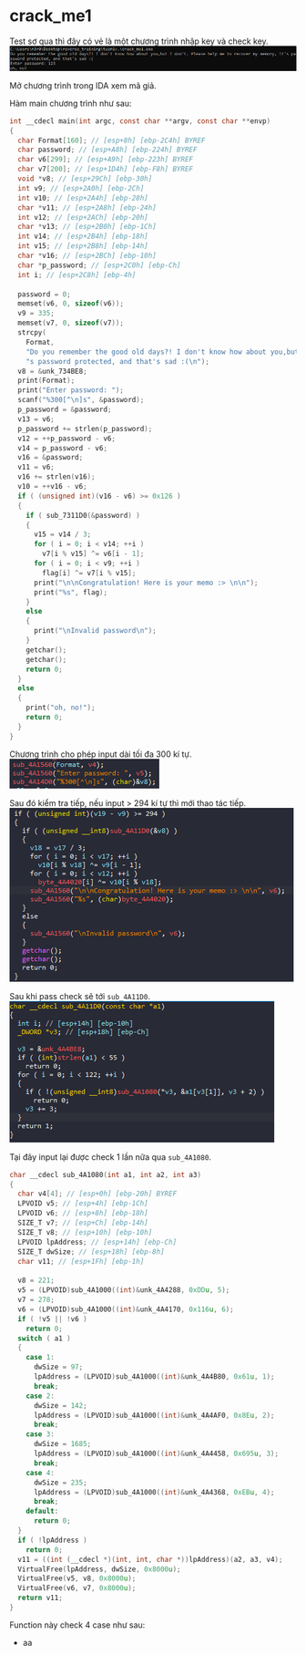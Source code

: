 # crack_me1

Test sơ qua thì đây có vẻ là một chương trình nhập key và check key. <br>
![oh_no](image.png)

Mở chương trình trong IDA xem mã giả.<br>

Hàm main chương trình như sau: <br>
```c
int __cdecl main(int argc, const char **argv, const char **envp)
{
  char Format[160]; // [esp+8h] [ebp-2C4h] BYREF
  char password; // [esp+A8h] [ebp-224h] BYREF
  char v6[299]; // [esp+A9h] [ebp-223h] BYREF
  char v7[200]; // [esp+1D4h] [ebp-F8h] BYREF
  void *v8; // [esp+29Ch] [ebp-30h]
  int v9; // [esp+2A0h] [ebp-2Ch]
  int v10; // [esp+2A4h] [ebp-28h]
  char *v11; // [esp+2A8h] [ebp-24h]
  int v12; // [esp+2ACh] [ebp-20h]
  char *v13; // [esp+2B0h] [ebp-1Ch]
  int v14; // [esp+2B4h] [ebp-18h]
  int v15; // [esp+2B8h] [ebp-14h]
  char *v16; // [esp+2BCh] [ebp-10h]
  char *p_password; // [esp+2C0h] [ebp-Ch]
  int i; // [esp+2C8h] [ebp-4h]

  password = 0;
  memset(v6, 0, sizeof(v6));
  v9 = 335;
  memset(v7, 0, sizeof(v7));
  strcpy(
    Format,
    "Do you remember the good old days?! I don't know how about you,but I don't. Please help me to recover my memory, it'"
    "s password protected, and that's sad :(\n");
  v8 = &unk_734BE8;
  print(Format);
  print("Enter password: ");
  scanf("%300[^\n]s", &password);
  p_password = &password;
  v13 = v6;
  p_password += strlen(p_password);
  v12 = ++p_password - v6;
  v14 = p_password - v6;
  v16 = &password;
  v11 = v6;
  v16 += strlen(v16);
  v10 = ++v16 - v6;
  if ( (unsigned int)(v16 - v6) >= 0x126 )
  {
    if ( sub_7311D0(&password) )
    {
      v15 = v14 / 3;
      for ( i = 0; i < v14; ++i )
        v7[i % v15] ^= v6[i - 1];
      for ( i = 0; i < v9; ++i )
        flag[i] ^= v7[i % v15];
      print("\n\nCongratulation! Here is your memo :> \n\n");
      print("%s", flag);
    }
    else
    {
      print("\nInvalid password\n");
    }
    getchar();
    getchar();
    return 0;
  }
  else
  {
    print("oh, no!");
    return 0;
  }
}
```

Chương trình cho phép input dài tối đa 300 kí tự. <br>
![input](image-1.png)
<br>

Sau đó kiểm tra tiếp, nếu input > 294 kí tự thì mới thao tác tiếp. <br>
![checc](image-2.png)
<br>

Sau khi pass check sẽ tới `sub_4A11D0`. <br>
![lul](image-3.png)
<br>

Tại đây input lại được check 1 lần nữa qua `sub_4A1080`. <br>
```c
char __cdecl sub_4A1080(int a1, int a2, int a3)
{
  char v4[4]; // [esp+0h] [ebp-20h] BYREF
  LPVOID v5; // [esp+4h] [ebp-1Ch]
  LPVOID v6; // [esp+8h] [ebp-18h]
  SIZE_T v7; // [esp+Ch] [ebp-14h]
  SIZE_T v8; // [esp+10h] [ebp-10h]
  LPVOID lpAddress; // [esp+14h] [ebp-Ch]
  SIZE_T dwSize; // [esp+18h] [ebp-8h]
  char v11; // [esp+1Fh] [ebp-1h]

  v8 = 221;
  v5 = (LPVOID)sub_4A1000((int)&unk_4A4288, 0xDDu, 5);
  v7 = 278;
  v6 = (LPVOID)sub_4A1000((int)&unk_4A4170, 0x116u, 6);
  if ( !v5 || !v6 )
    return 0;
  switch ( a1 )
  {
    case 1:
      dwSize = 97;
      lpAddress = (LPVOID)sub_4A1000((int)&unk_4A4B80, 0x61u, 1);
      break;
    case 2:
      dwSize = 142;
      lpAddress = (LPVOID)sub_4A1000((int)&unk_4A4AF0, 0x8Eu, 2);
      break;
    case 3:
      dwSize = 1685;
      lpAddress = (LPVOID)sub_4A1000((int)&unk_4A4458, 0x695u, 3);
      break;
    case 4:
      dwSize = 235;
      lpAddress = (LPVOID)sub_4A1000((int)&unk_4A4368, 0xEBu, 4);
      break;
    default:
      return 0;
  }
  if ( !lpAddress )
    return 0;
  v11 = ((int (__cdecl *)(int, int, char *))lpAddress)(a2, a3, v4);
  VirtualFree(lpAddress, dwSize, 0x8000u);
  VirtualFree(v5, v8, 0x8000u);
  VirtualFree(v6, v7, 0x8000u);
  return v11;
}
```
Function này check 4 case như sau:
- aa 